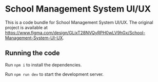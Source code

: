 
  # School Management System UI/UX

  This is a code bundle for School Management System UI/UX. The original project is available at https://www.figma.com/design/GLixT28NVQyRPH0wLV9hGx/School-Management-System-UI-UX.

  ## Running the code

  Run `npm i` to install the dependencies.

  Run `npm run dev` to start the development server.
  